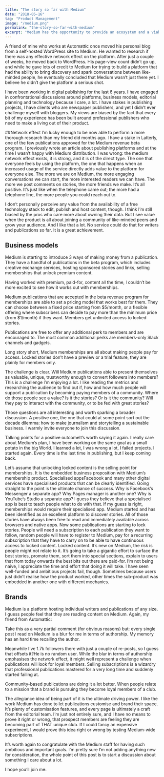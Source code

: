 ```yaml
---
title: "The story so far with Medium"
date: "2018-05-16"
tag: "Product Management"
image: "/medium.png"
permalink: "the-story-so-far-with-medium"
excerpt: "Medium has the opportunity to provide an ecosystem and a viable business model."
---
```


A friend of mine who works at Automattic once moved his personal blog from a self-hosted WordPress site to Medium. He wanted to research if there was any effective network effect on the platform. After just a couple of weeks, he moved back to WordPress. His page-view count didn’t go up, and while he gave lots of credit to Medium for trying to build a platform that had the ability to bring discovery and spark conversations between like-minded people, he eventually concluded that Medium wasn’t just there yet. I believe he didn’t give the platform a serious shot.

I have been working in digital publishing for the last 6 years. I have engaged in confrontational discussions around platforms, business models, editorial planning and technology because I care, a lot. I have stakes in publishing projects, I have clients who are newspaper publishers, and yet I didn’t ever challenge myself with bloggers. My views are biased by the fact that every bit of my experience has been built around professional publishers who need to make a living out of their product.

##Network effect
I’m lucky enough to be now able to perform a more thorough research than my friend did months ago. I have a stake in Latterly, one of the few publications approved for the Medium revenue beta program. I previously wrote an article about publishing platforms and at the time I wasn’t happy with Medium distribution. I was wrong: the medium network effect exists, it is strong, and it is of the direct type. The one that everyone feels by using the platform, the one that happens when an increased usage of the service directly adds value to the platform for everyone else. The more we are on Medium, the more engaging conversations we can start, the more interested readers we can have. The more we post comments on stories, the more friends we make. It’s all positive. It’s just like when the telephone came out; the more had a telephone line, the more people you could reach out to.

I don’t personally perceive any value from the availability of a free technology stack to edit, publish and host content, though. I think I’m still biased by the pros who care more about owning their data. But I see value when the product is all about joining a community of like-minded peers and grow your audience. And I like that a lot. No service could do that for writers and publications so far. It is a great achievement.

## Business models
Medium is starting to introduce 3 ways of making money from a publication. They have a handful of publications in the beta program, which includes creative exchange services, hosting sponsored stories and links, selling memberships that unlock premium content.

Having worked with premium, paid-for, content all the time, I couldn’t be more excited to see how it works out with memberships.

Medium publications that are accepted in the beta revenue program for memberships are able to set a pricing model that works best for them. They can choose between a fixed price starting from $5/month, or a flexible offering where subscribers can decide to pay more than the minimum price (from $1/month) if they want. Members get unlimited access to locked stories.

Publications are free to offer any additional perk to members and are encouraged to. The most common additional perks are members-only Slack channels and gadgets.

Long story short, Medium memberships are all about making people pay for access. Locked stories don’t have a preview or a trial feature, they are plainly for members only.

The challenge is clear. Will Medium publications able to present themselves as valuable, unique, trustworthy enough to convert followers into members? This is a challenge I’m enjoying a lot. I like reading the metrics and researching the audience to find out if, how and how much people will support a publication by becoming paying members of a community. Where do those people see a value? Is it the stories? Or is it the community? Will they pay to interact with the community, or to be fed with great stories?

Those questions are all interesting and worth sparking a broader discussion. A positive one, the one that could at some point sort out the decade dilemma: how to make journalism and storytelling a sustainable business. I warmly invite everyone to join this discussion.

Talking points for a positive outcomeIt’s worth saying it again. I really care about Medium’s plan, I have been working on the same goal as a small potato in the big World. I learned a lot, I was wrong a lot, I failed projects. I started again. Every time is the last time in publishing, but I keep coming back.

Let’s assume that unlocking locked content is the selling point for memberships. It is the embedded business proposition with Medium’s membership product.
Specialised appsFacebook and many other digital services have specialised products that can be clearly identified. Going straight to the point is the ultimate chance of success. Why is Facebook’s Messenger a separate app? Why Pages manager is another one? Why is YouTube’s Studio a separate app? I guess they believe that a specialised app is best to teach people what to do with that.
If my guess is right, memberships would require their specialised app.
Medium started and has been identified as an excellent platform to discover stories. All of those stories have always been free to read and immediately available across browsers and native apps. Now some publications are starting to lock stories. People will need a subscription to each publication they want to follow, random people will have to register to Medium, pay for a recurring subscription that they have to carry on to be able to have continuous access to locked content.
Locked content. It’s new on Medium, the risk is people might not relate to it. It’s going to take a gigantic effort to surface the best stories, promote them, sort them into special sections, explain to users that from today onwards the best bits out there are paid-for.
I’m not being naive, I appreciate the time and effort that doing it will take. I have seen well-funded and ambitious projects fail, though. Sometimes because users just didn’t realise how the product worked, other times the sub-product was embedded in another one with different mechanics.

## Brands
Medium is a platform hosting individual writers and publications of any size. I guess people feel that they are reading content on Medium. Again, my friend from Automattic:

Take this as a very partial comment (for obvious reasons) but: every single post I read on Medium is a blur for me in terms of authorship. My memory has an hard time recalling the author.

Meanwhile I’ve 1.7k followers there with just a couple of re-posts, so I guess that offsets it?He is no random user. While the blur in terms of authorship emphasises the network effect, it might well represent a challenge when publications will look for loyal members. Selling subscriptions is a wizardry that professional publications mastered for a very long time and suddenly started failing at.

Community-based publications are doing it a lot better. When people relate to a mission that a brand is pursuing they become loyal members of a club.

The allegiance idea of being part of it is the ultimate driving power. I like the work Medium has done to let publications customise and brand their space. It’s plenty of customisation features, and every page is ultimately a craft from the editorial team. I’m just not entirely sure, and I have no means to prove it right or wrong, that prospect members are feeling they are becoming part of THAT unique club. If I could fancy an expensive experiment, I would prove this idea right or wrong by testing Medium-wide subscriptions.

It’s worth again to congratulate with the Medium staff for having such ambitious and important goals. I’m pretty sure I’m not adding anything new for consideration, the whole point of this post is to start a discussion about something I care about a lot.

I hope you’ll join me.